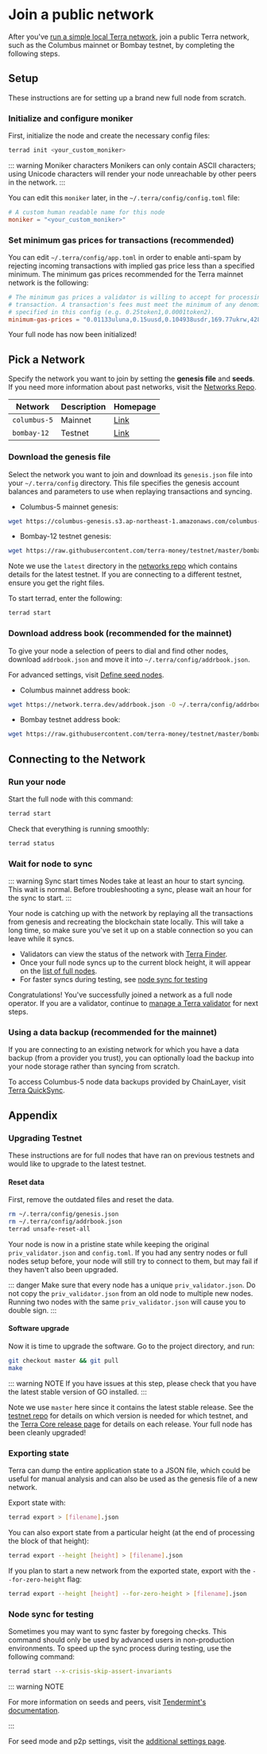 # Join a public network

After you've [run a simple local Terra network](Set-up-private-network.md), join a public Terra network, such as the Columbus mainnet or Bombay testnet, by completing the following steps.

## Setup

These instructions are for setting up a brand new full node from scratch.

### Initialize and configure moniker

First, initialize the node and create the necessary config files:

```bash
terrad init <your_custom_moniker>
```

::: warning Moniker characters
Monikers can only contain ASCII characters; using Unicode characters will render your node unreachable by other peers in the network.
:::

You can edit this `moniker` later, in the `~/.terra/config/config.toml` file:

```toml
# A custom human readable name for this node
moniker = "<your_custom_moniker>"
```

### Set minimum gas prices for transactions (recommended)

You can edit `~/.terra/config/app.toml` in order to enable anti-spam by rejecting incoming transactions with implied gas price less than a specified minimum. The minimum gas prices recommended for the Terra mainnet network is the following:

```toml
# The minimum gas prices a validator is willing to accept for processing a
# transaction. A transaction's fees must meet the minimum of any denomination
# specified in this config (e.g. 0.25token1,0.0001token2).
minimum-gas-prices = "0.01133uluna,0.15uusd,0.104938usdr,169.77ukrw,428.571umnt,0.125ueur,0.98ucny,16.37ujpy,0.11ugbp,10.88uinr,0.19ucad,0.14uchf,0.19uaud,0.2usgd,4.62uthb,1.25usek,1.25unok,0.9udkk,2180.0uidr,7.6uphp,1.17uhkd"
```

Your full node has now been initialized!

## Pick a Network

Specify the network you want to join by setting the **genesis file** and **seeds**. If you need more information about past networks, visit the [Networks Repo](https://github.com/terra-money/testnet).

| Network      | Description | Homepage                                                             |
| ------------ | ----------- | -------------------------------------------------------------------- |
| `columbus-5` | Mainnet     | [Link](https://github.com/terra-money/mainnet/tree/master/columbus-5)|
| `bombay-12`  | Testnet     | [Link](https://github.com/terra-money/testnet/tree/master/bombay-12) |

### Download the genesis file

Select the network you want to join and download its `genesis.json` file into your `~/.terra/config` directory. This file specifies the genesis account balances and parameters to use when replaying transactions and syncing.

- Columbus-5 mainnet genesis:

```bash
wget https://columbus-genesis.s3.ap-northeast-1.amazonaws.com/columbus-5-genesis.json -O ~/.terra/config/genesis.json
```
- Bombay-12 testnet genesis:

```bash
wget https://raw.githubusercontent.com/terra-money/testnet/master/bombay-12/genesis.json -I ~/.terra/config/genesis.json
```

Note we use the `latest` directory in the [networks repo](https://github.com/terra-money/testnet) which contains details for the latest testnet. If you are connecting to a different testnet, ensure you get the right files.

To start terrad, enter the following:

```bash
terrad start
```

### Download address book (recommended for the mainnet)

To give your node a selection of peers to dial and find other nodes, download `addrbook.json` and move it into `~/.terra/config/addrbook.json`.

For advanced settings, visit [Define seed nodes](#define-seed-nodes).

- Columbus mainnet address book:

```bash
wget https://network.terra.dev/addrbook.json -O ~/.terra/config/addrbook.json
```

- Bombay testnet address book:

```bash
wget https://raw.githubusercontent.com/terra-money/testnet/master/bombay-12/addrbook.json -O ~/.terra/config/addrbook.json
```

## Connecting to the Network

### Run your node

Start the full node with this command:

```bash
terrad start
```

Check that everything is running smoothly:

```bash
terrad status
```

### Wait for node to sync

::: warning Sync start times
Nodes take at least an hour to start syncing. This wait is normal. Before troubleshooting a sync, please wait an hour for the sync to start.
:::

Your node is catching up with the network by replaying all the transactions from genesis and recreating the blockchain state locally. This will take a long time, so make sure you've set it up on a stable connection so you can leave while it syncs.

- Validators can view the status of the network with [Terra Finder](https://finder.terra.money).
- Once your full node syncs up to the current block height, it will appear on the [list of full nodes](https://terra.stake.id/).
- For faster syncs during testing, see [node sync for testing](#node-sync-for-testing)

Congratulations! You've successfully joined a network as a full node operator. If you are a validator, continue to [manage a Terra validator](/How-to/Manage-a-Terra-validator/Overview.html) for next steps.

### Using a data backup (recommended for the mainnet)

If you are connecting to an existing network for which you have a data backup (from a provider you trust), you can optionally load the backup into your node storage rather than syncing from scratch.

To access Columbus-5 node data backups provided by ChainLayer, visit [Terra QuickSync](https://terra.quicksync.io/).

## Appendix

### Upgrading Testnet

These instructions are for full nodes that have ran on previous testnets and would like to upgrade to the latest testnet.

#### Reset data

First, remove the outdated files and reset the data.

```bash
rm ~/.terra/config/genesis.json
rm ~/.terra/config/addrbook.json
terrad unsafe-reset-all
```

Your node is now in a pristine state while keeping the original `priv_validator.json` and `config.toml`. If you had any sentry nodes or full nodes setup before, your node will still try to connect to them, but may fail if they haven't also been upgraded.

::: danger
Make sure that every node has a unique `priv_validator.json`. Do not copy the `priv_validator.json` from an old node to multiple new nodes. Running two nodes with the same `priv_validator.json` will cause you to double sign.
:::

#### Software upgrade

Now it is time to upgrade the software. Go to the project directory, and run:

```bash
git checkout master && git pull
make
```

::: warning NOTE
If you have issues at this step, please check that you have the latest stable version of GO installed.
:::

Note we use `master` here since it contains the latest stable release. See the [testnet repo](https://github.com/terra-money/testnet) for details on which version is needed for which testnet, and the [Terra Core release page](https://github.com/terra-money/core/releases) for details on each release. Your full node has been cleanly upgraded!

### Exporting state

Terra can dump the entire application state to a JSON file, which could be useful for manual analysis and can also be used as the genesis file of a new network.

Export state with:

```bash
terrad export > [filename].json
```

You can also export state from a particular height \(at the end of processing the block of that height\):

```bash
terrad export --height [height] > [filename].json
```

If you plan to start a new network from the exported state, export with the `--for-zero-height` flag:

```bash
terrad export --height [height] --for-zero-height > [filename].json
```

### Node sync for testing

Sometimes you may want to sync faster by foregoing checks. This command should only be used by advanced users in non-production environments. To speed up the sync process during testing, use the following command:

```bash
terrad start --x-crisis-skip-assert-invariants
```

::: warning NOTE

For more information on seeds and peers, visit [Tendermint's documentation](https://github.com/tendermint/tendermint/blob/master/docs/tendermint-core/using-tendermint.md#peers).

:::

For seed mode and p2p settings, visit the [additional settings page](/How-to/Run-a-full-Terra-node/Configure-general-settings.html#additional-settings).
